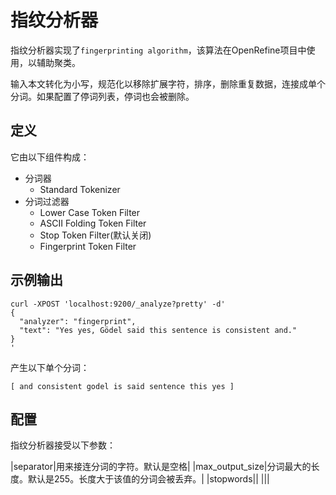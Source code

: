 # 指纹分析器

指纹分析器实现了`fingerprinting algorithm`，该算法在OpenRefine项目中使用，以辅助聚类。

输入本文转化为小写，规范化以移除扩展字符，排序，删除重复数据，连接成单个分词。如果配置了停词列表，停词也会被删除。

## 定义

它由以下组件构成：

- 分词器
	+ Standard Tokenizer
- 分词过滤器
	+ Lower Case Token Filter
	+ ASCII Folding Token Filter
	+ Stop Token Filter(默认关闭)
	+ Fingerprint Token Filter

## 示例输出

```
curl -XPOST 'localhost:9200/_analyze?pretty' -d'
{
  "analyzer": "fingerprint",
  "text": "Yes yes, Gödel said this sentence is consistent and."
}
'
```

产生以下单个分词：

```
[ and consistent godel is said sentence this yes ]
```

## 配置

指纹分析器接受以下参数：

|separator|用来接连分词的字符。默认是空格|
|max_output_size|分词最大的长度。默认是255。长度大于该值的分词会被丢弃。|
|stopwords||
|||

